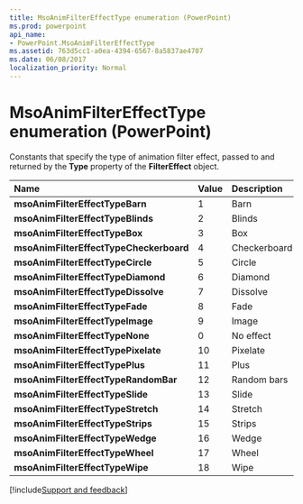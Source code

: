 ```yaml
---
title: MsoAnimFilterEffectType enumeration (PowerPoint)
ms.prod: powerpoint
api_name:
- PowerPoint.MsoAnimFilterEffectType
ms.assetid: 763d5cc1-a0ea-4394-6567-8a5837ae4707
ms.date: 06/08/2017
localization_priority: Normal
---
```



# MsoAnimFilterEffectType enumeration (PowerPoint)

Constants that specify the type of animation filter effect, passed to and returned by the  **Type** property of the **FilterEffect** object.



|Name|Value|Description|
|:-----|:-----|:-----|
|**msoAnimFilterEffectTypeBarn**|1|Barn|
|**msoAnimFilterEffectTypeBlinds**|2|Blinds|
|**msoAnimFilterEffectTypeBox**|3|Box|
|**msoAnimFilterEffectTypeCheckerboard**|4|Checkerboard|
|**msoAnimFilterEffectTypeCircle**|5|Circle|
|**msoAnimFilterEffectTypeDiamond**|6|Diamond|
|**msoAnimFilterEffectTypeDissolve**|7|Dissolve|
|**msoAnimFilterEffectTypeFade**|8|Fade|
|**msoAnimFilterEffectTypeImage**|9|Image|
|**msoAnimFilterEffectTypeNone**|0|No effect|
|**msoAnimFilterEffectTypePixelate**|10|Pixelate|
|**msoAnimFilterEffectTypePlus**|11|Plus|
|**msoAnimFilterEffectTypeRandomBar**|12|Random bars|
|**msoAnimFilterEffectTypeSlide**|13|Slide|
|**msoAnimFilterEffectTypeStretch**|14|Stretch|
|**msoAnimFilterEffectTypeStrips**|15|Strips|
|**msoAnimFilterEffectTypeWedge**|16|Wedge|
|**msoAnimFilterEffectTypeWheel**|17|Wheel|
|**msoAnimFilterEffectTypeWipe**|18|Wipe|

[!include[Support and feedback](~/includes/feedback-boilerplate.md)]